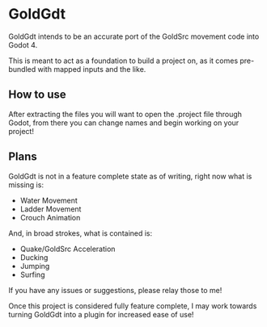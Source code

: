 # GoldGdt
GoldGdt intends to be an accurate port of the GoldSrc movement code into Godot 4.

This is meant to act as a foundation to build a project on, as it comes pre-bundled with mapped inputs and the like.

## How to use

After extracting the files you will want to open the .project file through Godot, from there you can change names and begin working on your project!

## Plans

GoldGdt is not in a feature complete state as of writing, right now what is missing is:
- Water Movement
- Ladder Movement
- Crouch Animation

And, in broad strokes, what is contained is:
- Quake/GoldSrc Acceleration
- Ducking
- Jumping
- Surfing

If you have any issues or suggestions, please relay those to me!

Once this project is considered fully feature complete, I may work towards turning GoldGdt into a plugin for increased ease of use!
